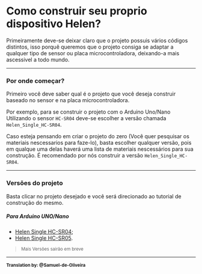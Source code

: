 # Como construir seu proprio dispositivo Helen?
Primeiramente deve-se deixar claro que o projeto possuis vários códigos distintos, isso porquê queremos que o projeto consiga se adaptar a qualquer tipo de sensor ou placa microcontroladora, deixando-a mais ascessivel a todo mundo.

---
### Por onde começar?
Primeiro você deve saber qual é o projeto que você deseja construir baseado no sensor e na placa microcontroladora.

Por exemplo, para se construir o projeto com o Arduino Uno/Nano Utilizando o sensor `HC-SR04` deve-se escolher a versão chamada `Helen_Single_HC-SR04`.

Caso esteja pensando em criar o projeto do zero (Você quer pesquisar os materiais nescessarios para faze-lo), basta escolher qualquer versão, pois em qualque uma delas haverá uma lista de materiais nescessários para sua construção. É recomendado por nós construir a versão `Helen_Single_HC-SR04`.

---
### Versões do projeto
Basta clicar no projeto desejado e você será direcionado ao tutorial de construção do mesmo.

##### Para Arduino UNO/Nano
- [Helen Single HC-SR04](/Helen_Single_HC-SR04/Tutorial/LEIA-ME-br.md);
- [Helen Single HC-SR05](/Helen_Single_HC-SR05/LEIA-ME-br.md).

> <small>Mais Versões sairão em breve</small>

---
<small>**Translation by: @Samuel-de-Oliveira**</small>
